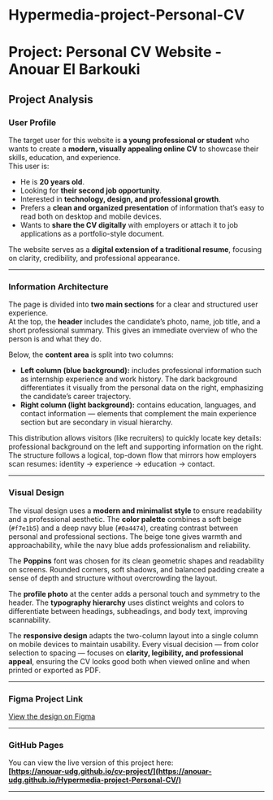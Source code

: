# Hypermedia-project-Personal-CV
# Project: Personal CV Website - Anouar El Barkouki

## Project Analysis

### User Profile 
The target user for this website is **a young professional or student** who wants to create a **modern, visually appealing online CV** to showcase their skills, education, and experience.  
This user is:
- He is **20 years old**.
- Looking for **their second job opportunity**.
- Interested in **technology, design, and professional growth**.
- Prefers a **clean and organized presentation** of information that’s easy to read both on desktop and mobile devices.
- Wants to **share the CV digitally** with employers or attach it to job applications as a portfolio-style document.

The website serves as a **digital extension of a traditional resume**, focusing on clarity, credibility, and professional appearance.

---

### Information Architecture 
The page is divided into **two main sections** for a clear and structured user experience.  
At the top, the **header** includes the candidate’s photo, name, job title, and a short professional summary. This gives an immediate overview of who the person is and what they do.  

Below, the **content area** is split into two columns:
- **Left column (blue background):** includes professional information such as internship experience and work history. The dark background differentiates it visually from the personal data on the right, emphasizing the candidate’s career trajectory.  
- **Right column (light background):** contains education, languages, and contact information — elements that complement the main experience section but are secondary in visual hierarchy.  

This distribution allows visitors (like recruiters) to quickly locate key details: professional background on the left and supporting information on the right.  
The structure follows a logical, top-down flow that mirrors how employers scan resumes: identity → experience → education → contact.

---

### Visual Design
The visual design uses a **modern and minimalist style** to ensure readability and a professional aesthetic. The **color palette** combines a soft beige (`#f7e1b5`) and a deep navy blue (`#0a4474`), creating contrast between personal and professional sections. The beige tone gives warmth and approachability, while the navy blue adds professionalism and reliability.  

The **Poppins** font was chosen for its clean geometric shapes and readability on screens. Rounded corners, soft shadows, and balanced padding create a sense of depth and structure without overcrowding the layout.  

The **profile photo** at the center adds a personal touch and symmetry to the header. The **typography hierarchy** uses distinct weights and colors to differentiate between headings, subheadings, and body text, improving scannability.  

The **responsive design** adapts the two-column layout into a single column on mobile devices to maintain usability. Every visual decision — from color selection to spacing — focuses on **clarity, legibility, and professional appeal**, ensuring the CV looks good both when viewed online and when printed or exported as PDF.

---

### Figma Project Link
[View the design on Figma](https://www.figma.com/design/EkqiXM9ofNbQS2qGcVad3t/CV?node-id=0-1&t=gfY9McY9o6AndXSD-1)

---

### GitHub Pages
You can view the live version of this project here:  
**[https://anouar-udg.github.io/cv-project/](https://anouar-udg.github.io/Hypermedia-project-Personal-CV/)**

---
